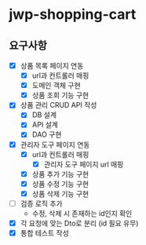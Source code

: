 # jwp-shopping-cart

## 요구사항

- [x] 상품 목록 페이지 연동
    - [x] url과 컨트롤러 매핑
    - [x] 도메인 객체 구현
    - [x] 상품 조회 기능 구현

- [x] 상품 관리 CRUD API 작성
    - [x] DB 설계
    - [x] API 설계
    - [x] DAO 구현

- [x] 관리자 도구 페이지 연동
    - [x] url과 컨트롤러 매핑
        - [x] 관리자 도구 페이지 url 매핑
    - [x] 상품 추가 기능 구현
    - [x] 상품 수정 기능 구현
    - [x] 상품 삭제 기능 구현

- [ ] 검증 로직 추가
    - 수정, 삭제 시 존재하는 id인지 확인
- [x] 각 요청에 맞는 Dto로 분리 (id 필요 유무)
- [x] 통합 테스트 작성
